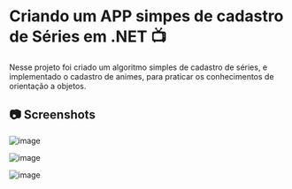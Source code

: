 # Criando um APP simpes de cadastro de Séries em .NET 📺

Nesse projeto foi criado um algoritmo simples de cadastro de séries, e implementado o cadastro de animes, para praticar os conhecimentos de orientação a objetos.

## 📷 Screenshots

![image](https://user-images.githubusercontent.com/29932387/123851082-2edebf80-d8f1-11eb-8c0a-c80201a6f457.png)

![image](https://user-images.githubusercontent.com/29932387/123855466-52f0cf80-d8f6-11eb-9d61-7eb5d659f60a.png)

![image](https://user-images.githubusercontent.com/29932387/123851204-4ddd5180-d8f1-11eb-9fd6-69944e20294b.png)

